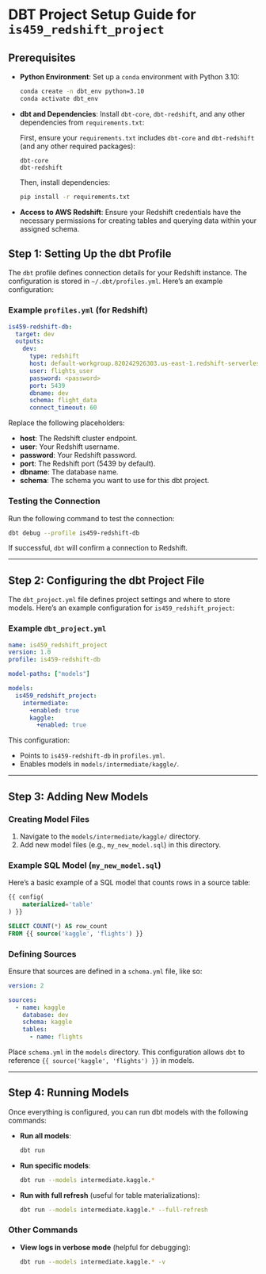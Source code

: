 # DBT Project Setup Guide for `is459_redshift_project`

## Prerequisites

- **Python Environment**: Set up a `conda` environment with Python 3.10:

  ```bash
  conda create -n dbt_env python=3.10
  conda activate dbt_env
  ```

- **dbt and Dependencies**: Install `dbt-core`, `dbt-redshift`, and any other dependencies from `requirements.txt`:

  First, ensure your `requirements.txt` includes `dbt-core` and `dbt-redshift` (and any other required packages):
  
  ```
  dbt-core
  dbt-redshift
  ```

  Then, install dependencies:

  ```bash
  pip install -r requirements.txt
  ```

- **Access to AWS Redshift**: Ensure your Redshift credentials have the necessary permissions for creating tables and querying data within your assigned schema.

## Step 1: Setting Up the dbt Profile

The `dbt` profile defines connection details for your Redshift instance. The configuration is stored in `~/.dbt/profiles.yml`. Here’s an example configuration:

### Example `profiles.yml` (for Redshift)

```yaml
is459-redshift-db:
  target: dev
  outputs:
    dev:
      type: redshift
      host: default-workgroup.820242926303.us-east-1.redshift-serverless.amazonaws.com
      user: flights_user
      password: <password>
      port: 5439
      dbname: dev
      schema: flight_data
      connect_timeout: 60
```

Replace the following placeholders:
- **host**: The Redshift cluster endpoint.
- **user**: Your Redshift username.
- **password**: Your Redshift password.
- **port**: The Redshift port (5439 by default).
- **dbname**: The database name.
- **schema**: The schema you want to use for this dbt project.

### Testing the Connection

Run the following command to test the connection:

```bash
dbt debug --profile is459-redshift-db
```

If successful, `dbt` will confirm a connection to Redshift.

---

## Step 2: Configuring the dbt Project File

The `dbt_project.yml` file defines project settings and where to store models. Here’s an example configuration for `is459_redshift_project`:

### Example `dbt_project.yml`

```yaml
name: is459_redshift_project
version: 1.0
profile: is459-redshift-db

model-paths: ["models"]

models:
  is459_redshift_project:
    intermediate:
      +enabled: true
      kaggle:
        +enabled: true
```

This configuration:
- Points to `is459-redshift-db` in `profiles.yml`.
- Enables models in `models/intermediate/kaggle/`.

---

## Step 3: Adding New Models

### Creating Model Files

1. Navigate to the `models/intermediate/kaggle/` directory.
2. Add new model files (e.g., `my_new_model.sql`) in this directory.

### Example SQL Model (`my_new_model.sql`)

Here’s a basic example of a SQL model that counts rows in a source table:

```sql
{{ config(
    materialized='table'
) }}

SELECT COUNT(*) AS row_count
FROM {{ source('kaggle', 'flights') }}
```

### Defining Sources

Ensure that sources are defined in a `schema.yml` file, like so:

```yaml
version: 2

sources:
  - name: kaggle
    database: dev
    schema: kaggle
    tables:
      - name: flights
```

Place `schema.yml` in the `models` directory. This configuration allows `dbt` to reference `{{ source('kaggle', 'flights') }}` in models.

---

## Step 4: Running Models

Once everything is configured, you can run dbt models with the following commands:

- **Run all models**:

  ```bash
  dbt run
  ```

- **Run specific models**:

  ```bash
  dbt run --models intermediate.kaggle.*
  ```

- **Run with full refresh** (useful for table materializations):

  ```bash
  dbt run --models intermediate.kaggle.* --full-refresh
  ```

### Other Commands

- **View logs in verbose mode** (helpful for debugging):

  ```bash
  dbt run --models intermediate.kaggle.* -v
  ```

